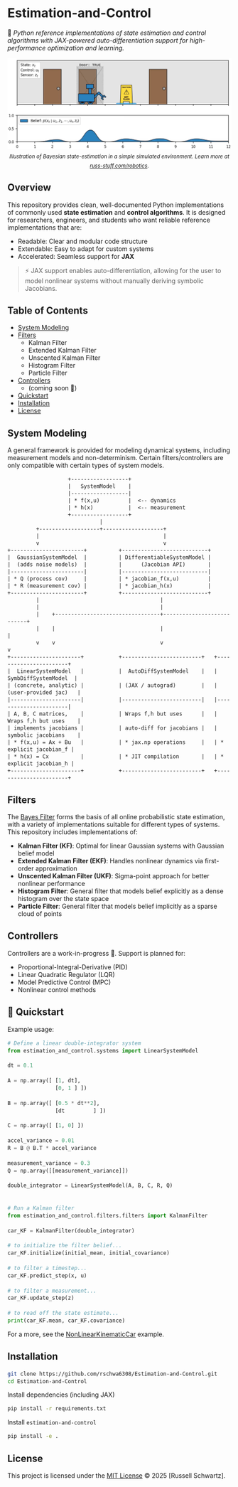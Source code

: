 # Estimation-and-Control

📌 *Python reference implementations of state estimation and control algorithms with JAX-powered auto-differentiation support for high-performance optimization and learning.*

<p align="center">
  <img src="docs/media/Robot_Hallway_Localization.png" width="800" alt="Filters Illustration"/>
  <br/>  
  <sub><i>Illustration of Bayesian state-estimation in a simple simulated environment. Learn more at 
  <a href="https://russ-stuff.com/robotics/the-bayes-filter-for-robotic-state-estimation/">russ-stuff.com/robotics</a>.</i></sub>  

</p>

## Overview

This repository provides clean, well-documented Python implementations of commonly used **state estimation** and **control algorithms**. It is designed for researchers, engineers, and students who want reliable reference implementations that are:

 - Readable: Clear and modular code structure
 - Extendable: Easy to adapt for custom systems
 - Accelerated: Seamless support for **JAX**

> ⚡ JAX support enables auto-differentiation, allowing for the user to model nonlinear systems without manually deriving symbolic Jacobians.


## Table of Contents

 - [System Modeling](#system-modeling)
 - [Filters](#filters)
   - Kalman Filter
   - Extended Kalman Filter
   - Unscented Kalman Filter
   - Histogram Filter
   - Particle Filter
 - [Controllers](#controllers)
   - (coming soon 🚧)
 - [Quickstart](#🚀-quickstart)
 - [Installation](#installation)
 - [License](#license)


## System Modeling
A general framework is provided for modeling dynamical systems, including measurement models and non-determinism. Certain filters/controllers are only compatible with certain types of system models.
```
                   +------------------+
                   |   SystemModel    |
                   |------------------|
                   | * f(x,u)         |  <-- dynamics
                   | * h(x)           |  <-- measurement
                   +------------------+
                             |
         +-------------------+-------------------+
         |                                       |
         v                                       v
+-----------------------+          +---------------------------+
|  GaussianSystemModel  |          | DifferentiableSystemModel |
|  (adds noise models)  |          |      (Jacobian API)       |
|-----------------------|          |---------------------------|
| * Q (process cov)     |          | * jacobian_f(x,u)         |
| * R (measurement cov) |          | * jacobian_h(x)           |
+-----------------------+          +---------------------------+
         |                                      |
         |                                      |
         |    +---------------------------------+---------------------------+
         |    |                                 |                           |
         v    v                                 v                           v
+----------------------+           +-------------------------+   +-----------------------+
|  LinearSystemModel   |           |  AutoDiffSystemModel    |   |  SymbDiffSystemModel  |
| (concrete, analytic) |           | (JAX / autograd)        |   | (user-provided jac)   |
|----------------------|           |-------------------------|   |-----------------------|
| A, B, C matrices,    |           | Wraps f,h but uses      |   | Wraps f,h but uses    |
| implements jacobians |           | auto-diff for jacobians |   | symbolic jacobians    |
| * f(x,u) = Ax + Bu   |           | * jax.np operations     |   | * explicit jacobian_f |
| * h(x) = Cx          |           | * JIT compilation       |   | * explicit jacobian_h |
+----------------------+           +-------------------------+   +-----------------------+

```

## Filters

The [Bayes Filter](https://russ-stuff.com/robotics/the-bayes-filter-for-robotic-state-estimation/) forms the basis of all online probabilistic state estimation, with a variety of implementations suitable for different types of systems. This repository includes implementations of:

 - **Kalman Filter (KF)**: Optimal for linear Gaussian systems with Gaussian belief model
 - **Extended Kalman Filter (EKF)**: Handles nonlinear dynamics via first-order approximation
 - **Unscented Kalman Filter (UKF)**: Sigma-point approach for better nonlinear performance
 - **Histogram Filter**: General filter that models belief explicitly as a dense histogram over the state space
 - **Particle Filter**: General filter that models belief implicitly as a sparse cloud of points


## Controllers

Controllers are a work-in-progress 🚧. Support is planned for:

 - Proportional-Integral-Derivative (PID)
 - Linear Quadratic Regulator (LQR)
 - Model Predictive Control (MPC)
 - Nonlinear control methods


## 🚀 Quickstart

Example usage:
```python
# Define a linear double-integrator system
from estimation_and_control.systems import LinearSystemModel

dt = 0.1

A = np.array([ [1, dt],
               [0, 1 ] ])

B = np.array([ [0.5 * dt**2],
               [dt         ] ])

C = np.array([ [1, 0] ])

accel_variance = 0.01
R = B @ B.T * accel_variance

measurement_variance = 0.3
Q = np.array([[measurement_variance]])

double_integrator = LinearSystemModel(A, B, C, R, Q)


# Run a Kalman filter
from estimation_and_control.filters.filters import KalmanFilter

car_KF = KalmanFilter(double_integrator)

# to initialize the filter belief...
car_KF.initialize(initial_mean, initial_covariance)

# to filter a timestep...
car_KF.predict_step(x, u)

# to filter a measurement...
car_KF.update_step(z)

# to read off the state estimate...
print(car_KF.mean, car_KF.covariance)
```

For a more, see the [NonLinearKinematicCar](examples/NonLinearKinematicCar/nonlinear_car_estimation_EKF.ipynb) example.

## Installation

```bash
git clone https://github.com/rschwa6308/Estimation-and-Control.git
cd Estimation-and-Control
```

Install dependencies (including JAX)
```bash
pip install -r requirements.txt
```

Install `estimation-and-control`
```bash
pip install -e .
```

## License
This project is licensed under the [MIT License](LICENSE) © 2025 [Russell Schwartz].